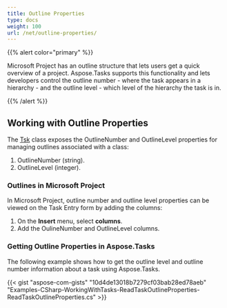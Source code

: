 ```yaml
---
title: Outline Properties
type: docs
weight: 100
url: /net/outline-properties/
---
```


{{% alert color="primary" %}} 

Microsoft Project has an outline structure that lets users get a quick overview of a project. Aspose.Tasks supports this functionality and lets developers control the outline number - where the task appears in a hierarchy - and the outline level - which level of the hierarchy the task is in.

{{% /alert %}} 
## **Working with Outline Properties**
The [Tsk](http://www.aspose.com/api/net/tasks/aspose.tasks/tsk) class exposes the OutlineNumber and OutlineLevel properties for managing outlines associated with a class:

1. OutlineNumber (string).
1. OutlineLevel (integer).
### **Outlines in Microsoft Project**
In Microsoft Project, outline number and outline level properties can be viewed on the Task Entry form by adding the columns:

1. On the **Insert** menu, select **columns**.
1. Add the OulineNumber and OutlineLevel columns.
### **Getting Outline Properties in Aspose.Tasks**
The following example shows how to get the outline level and outline number information about a task using Aspose.Tasks.

{{< gist "aspose-com-gists" "10d4de13018b7279cf03bab28ed78aeb" "Examples-CSharp-WorkingWithTasks-ReadTaskOutlineProperties-ReadTaskOutlineProperties.cs" >}}
